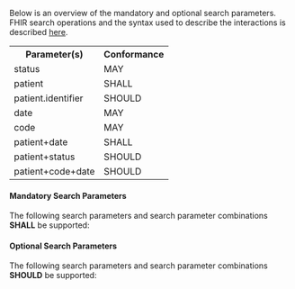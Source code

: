 Below is an overview of the mandatory and optional search parameters. FHIR search operations and the syntax used to describe the interactions is described <a href="http://hl7.org/fhir/R4/search.html">here</a>.

<table class="list">
<tbody>
  <tr>
    <th>Parameter(s)</th>
    <th>Conformance</th>
  </tr>
  <tr>
        <td>status</td>
        <td>MAY</td>
  </tr>
  <tr>
        <td>patient</td>
        <td>SHALL</td>
  </tr>
  <tr>
        <td>patient.identifier</td>
        <td>SHOULD</td>
  </tr>
  <tr>
        <td>date</td>
        <td>MAY</td>
  </tr>
  <tr>
        <td>code</td>
        <td>MAY</td>
  </tr>
  <tr>
        <td>patient+date</td>
        <td>SHALL</td>
  </tr>
  <tr>
        <td>patient+status</td>
        <td>SHOULD</td>
  </tr>
  <tr>
        <td>patient+code+date</td>
        <td>SHOULD</td>
  </tr>
 </tbody>
</table>


#### Mandatory Search Parameters

The following search parameters and search parameter combinations **SHALL** be supported:

#### Optional Search Parameters

The following search parameters and search parameter combinations **SHOULD** be supported:
